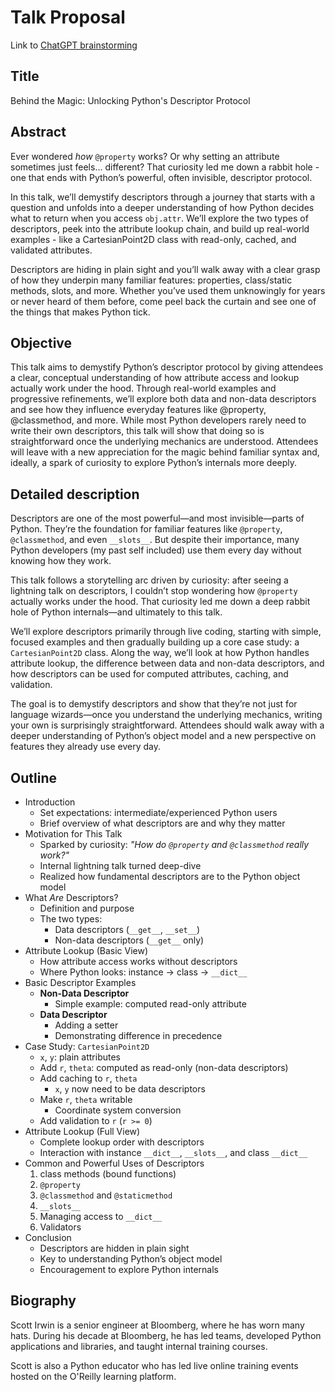 # Talk Proposal

Link to [ChatGPT brainstorming](https://chatgpt.com/share/e/67e1d8d7-a218-8010-9c6f-20e328eb6614)

## Title

Behind the Magic: Unlocking Python's Descriptor Protocol

## Abstract

Ever wondered _how_ `@property` works? Or why setting an attribute sometimes just feels... different? That curiosity led me down a rabbit hole - one that ends with Python’s powerful, often invisible, descriptor protocol.

In this talk, we’ll demystify descriptors through a journey that starts with a question and unfolds into a deeper understanding of how Python decides what to return when you access `obj.attr`. We’ll explore the two types of descriptors, peek into the attribute lookup chain, and build up real-world examples - like a CartesianPoint2D class with read-only, cached, and validated attributes.

Descriptors are hiding in plain sight and you’ll walk away with a clear grasp of how they underpin many familiar features: properties, class/static methods, slots, and more. Whether you’ve used them unknowingly for years or never heard of them before, come peel back the curtain and see one of the things that makes Python tick.

## Objective

This talk aims to demystify Python’s descriptor protocol by giving attendees a clear, conceptual understanding of how attribute access and lookup actually work under the hood. Through real-world examples and progressive refinements, we’ll explore both data and non-data descriptors and see how they influence everyday features like @property, @classmethod, and more. While most Python developers rarely need to write their own descriptors, this talk will show that doing so is straightforward once the underlying mechanics are understood. Attendees will leave with a new appreciation for the magic behind familiar syntax and, ideally, a spark of curiosity to explore Python’s internals more deeply.

## Detailed description

Descriptors are one of the most powerful—and most invisible—parts of Python. They’re the foundation for familiar features like `@property`, `@classmethod`, and even `__slots__`. But despite their importance, many Python developers (my past self included) use them every day without knowing how they work.

This talk follows a storytelling arc driven by curiosity: after seeing a lightning talk on descriptors, I couldn’t stop wondering how `@property` actually works under the hood. That curiosity led me down a deep rabbit hole of Python internals—and ultimately to this talk.

We’ll explore descriptors primarily through live coding, starting with simple, focused examples and then gradually building up a core case study: a `CartesianPoint2D` class. Along the way, we’ll look at how Python handles attribute lookup, the difference between data and non-data descriptors, and how descriptors can be used for computed attributes, caching, and validation.

The goal is to demystify descriptors and show that they’re not just for language wizards—once you understand the underlying mechanics, writing your own is surprisingly straightforward. Attendees should walk away with a deeper understanding of Python’s object model and a new perspective on features they already use every day.

## Outline

- Introduction
  - Set expectations: intermediate/experienced Python users
  - Brief overview of what descriptors are and why they matter
- Motivation for This Talk
  - Sparked by curiosity: *"How do `@property` and `@classmethod` really work?"*
  - Internal lightning talk turned deep-dive
  - Realized how fundamental descriptors are to the Python object model
- What *Are* Descriptors?
  - Definition and purpose
  - The two types:
    - Data descriptors (`__get__`, `__set__`)
    - Non-data descriptors (`__get__` only)
- Attribute Lookup (Basic View)
  - How attribute access works without descriptors
  - Where Python looks: instance → class → `__dict__`
- Basic Descriptor Examples
  - **Non-Data Descriptor**
    - Simple example: computed read-only attribute
  - **Data Descriptor**
    - Adding a setter
    - Demonstrating difference in precedence
- Case Study: `CartesianPoint2D`
  - `x`, `y`: plain attributes
  - Add `r`, `theta`: computed as read-only (non-data descriptors)
  - Add caching to `r`, `theta`
    - `x`, `y` now need to be data descriptors
  - Make `r`, `theta` writable
    - Coordinate system conversion
  - Add validation to `r` (`r >= 0`)
- Attribute Lookup (Full View)
  - Complete lookup order with descriptors
  - Interaction with instance `__dict__`, `__slots__`, and class `__dict__`
- Common and Powerful Uses of Descriptors
  1. class methods (bound functions)
  2. `@property`
  3. `@classmethod` and `@staticmethod`
  4. `__slots__`
  5. Managing access to `__dict__`
  6. Validators
- Conclusion
  - Descriptors are hidden in plain sight
  - Key to understanding Python’s object model
  - Encouragement to explore Python internals

## Biography

Scott Irwin is a senior engineer at Bloomberg, where he has worn many hats. During his decade at Bloomberg, he has led teams, developed Python applications and libraries, and taught internal training courses.

Scott is also a Python educator who has led live online training events hosted on the O'Reilly learning platform.
